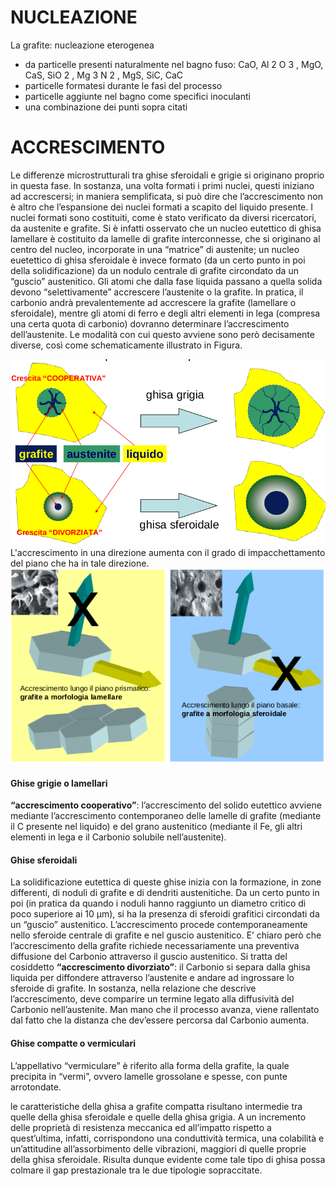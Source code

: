 # NUCLEAZIONE
La grafite: nucleazione eterogenea
- da particelle presenti naturalmente nel bagno fuso:
CaO, Al 2 O 3 , MgO, CaS, SiO 2 , Mg 3 N 2 , MgS, SiC, CaC
- particelle formatesi durante le fasi del processo
- particelle aggiunte nel bagno come specifici inoculanti
- una combinazione dei punti sopra citati

# ACCRESCIMENTO
Le differenze microstrutturali tra ghise sferoidali e grigie si originano proprio in questa fase. In  sostanza,  una  volta  formati  i  primi  nuclei,  questi  iniziano  ad  accrescersi;  in  maniera  semplificata,  si  può  dire  che  l’accrescimento  non  è  altro  che  l’espansione  dei  nuclei  formati  a  scapito  del  liquido  presente.  I  nuclei  formati  sono  costituiti,  come  è  stato  verificato da diversi ricercatori, da austenite e grafite. Si è infatti osservato che un nucleo eutettico  di  ghisa  lamellare  è  costituito  da  lamelle  di  grafite  interconnesse,  che  si  originano  al  centro  del  nucleo,  incorporate  in  una  “matrice”  di  austenite;  un  nucleo  euetettico   di   ghisa   sferoidale   è   invece   formato   (da   un   certo   punto   in   poi   della   solidificazione) da un nodulo centrale di grafite circondato da un “guscio” austenitico. Gli   atomi   che   dalla   fase   liquida   passano   a   quella   solida   devono   “selettivamente”   accrescere  l’austenite  o  la  grafite.  In  pratica,  il  carbonio  andrà  prevalentemente  ad  accrescere  la  grafite  (lamellare  o  sferoidale),  mentre  gli  atomi  di  ferro  e  degli  altri  elementi   in   lega   (compresa   una   certa   quota   di   carbonio)   dovranno   determinare   l’accrescimento dell’austenite. Le modalità con cui questo avviene sono però decisamente diverse, così come schematicamente illustrato in Figura. 

![](img/AccrescimentoGhise.png)
L'accrescimento in una direzione aumenta con il grado di impacchettamento del piano che ha in tale direzione. 
![](img/AccrescimentoGrafite.png)
#### Ghise grigie o lamellari

**“accrescimento cooperativo”**: l’accrescimento del solido eutettico avviene mediante l’accrescimento contemporaneo delle lamelle di grafite (mediante  il  C  presente  nel  liquido)  e  del  grano  austenitico  (mediante  il  Fe,  gli  altri  elementi  in  lega  e  il  Carbonio  solubile  nell’austenite). 

#### Ghise sferoidali
La  solidificazione  eutettica  di  queste  ghise  inizia  con  la  formazione,  in  zone  differenti,  di  noduli  di  grafite  e  di  dendriti  austenitiche.  Da  un  certo  punto  in  poi  (in  pratica  da  quando  i  noduli  hanno  raggiunto  un  diametro  critico  di  poco  superiore  ai  10  μm),  si  ha  la  presenza  di  sferoidi  grafitici  circondati  da  un  “guscio”  austenitico.  L’accrescimento  procede  contemporaneamente  nello  sferoide centrale di grafite e nel guscio austenitico. E’ chiaro però che l’accrescimento della grafite richiede  necessariamente  una  preventiva  diffusione  del  Carbonio  attraverso  il  guscio  austenitico. Si tratta del cosiddetto **“accrescimento divorziato”**: il Carbonio si separa dalla ghisa  liquida  per  diffondere  attraverso  l’austenite  e  andare  ad  ingrossare  lo  sferoide  di  grafite. In  sostanza,  nella  relazione  che  descrive  l’accrescimento,  deve  comparire  un  termine  legato alla diffusività del Carbonio nell’austenite. Man mano che il processo avanza, viene rallentato  dal  fatto  che  la  distanza  che  dev’essere  percorsa  dal  Carbonio  aumenta. 

#### Ghise compatte o vermiculari

L’appellativo “vermiculare” è riferito alla forma della grafite, la quale precipita in “vermi”, ovvero lamelle grossolane e spesse, con punte arrotondate.

le  caratteristiche della ghisa a grafite compatta risultano intermedie tra quelle della ghisa sferoidale e quelle della ghisa grigia. A un incremento delle proprietà di resistenza meccanica ed all’impatto rispetto a quest’ultima, infatti, corrispondono una conduttività termica, una colabilità e un’attitudine all’assorbimento delle vibrazioni, maggiori di quelle proprie della ghisa sferoidale. Risulta dunque evidente come tale tipo di ghisa possa colmare il gap prestazionale tra le due tipologie sopraccitate.

	



